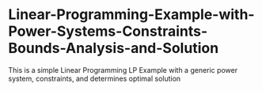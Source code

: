 # Linear-Programming-Example-with-Power-Systems-Constraints-Bounds-Analysis-and-Solution
This is a simple Linear Programming LP Example with a generic power system, constraints, and determines optimal solution
